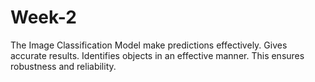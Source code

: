 # Week-2
The Image Classification Model make predictions effectively. Gives accurate results. Identifies objects in an effective manner. This ensures robustness and reliability.
